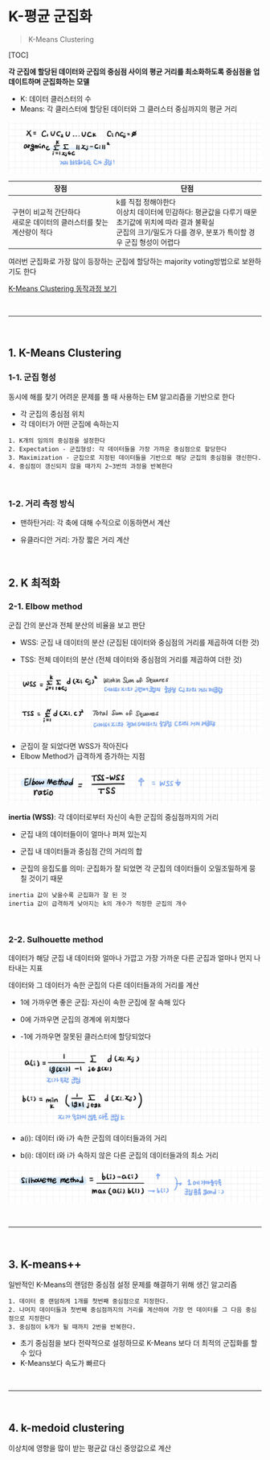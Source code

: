 # K-평균 군집화

> K-Means Clustering

[TOC]

**각 군집에 할당된 데이터와 군집의 중심점 사이의 평균 거리를 최소화하도록 중심점을 업데이트하며 군집화하는 모델**

- K: 데이터 클러스터의 수
- Means: 각 클러스터에 할당된 데이터와 그 클러스터 중심까지의 평균 거리

![clustering](README.assets/clustering.jpg)

| **장점**                                                     | **단점**                                                     |
| ------------------------------------------------------------ | ------------------------------------------------------------ |
| 구현이 비교적 간단하다<br>새로운 데이터의 클러스터를 찾는 계산량이 적다 | k를 직접 정해야한다<br>이상치 데이터에 민감하다: 평균값을 다루기 때문<br>초기값에 위치에 따라 결과 불확실<br>군집의 크기/밀도가 다를 경우, 분포가 특이할 경우 군집 형성이 어렵다 |

여러번 군집화로 가장 많이 등장하는 군집에 할당하는 majority voting방법으로 보완하기도 한다

[K-Means Clustering 동작과정 보기](https://www.naftaliharris.com/blog/visualizing-k-means-clustering/)

<br>

---

<br>

## 1. K-Means Clustering

### 1-1. 군집 형성

동시에 해를 찾기 어려운 문제를 풀 때 사용하는 EM 알고리즘을 기반으로 한다

- 각 군집의 중심점 위치
- 각 데이터가 어떤 군집에 속하는지

```
1. K개의 임의의 중심점을 설정한다
2. Expectation - 군집형성: 각 데이터들을 가장 가까운 중심점으로 할당한다
3. Maximization - 군집으로 지정된 데이터들을 기반으로 해당 군집의 중심점을 갱신한다.
4. 중심점이 갱신되지 않을 때가지 2~3번의 과정을 반복한다
```

<br>

### 1-2. 거리 측정 방식

- 맨하탄거리: 각 축에 대해 수직으로 이동하면서 계산

- 유클라디안 거리: 가장 짧은 거리 계산

<br>

## 2. K 최적화

### 2-1. Elbow method

군집 간의 분산과 전체 분산의 비율을 보고 판단

- WSS: 군집 내 데이터의 분산 (군집된 데이터와 중심점의 거리를 제곱하여 더한 것)

- TSS: 전체 데이터의 분산 (전체 데이터와 중심점의 거리를 제곱하여 더한 것)

![wsstss](README.assets/wsstss.jpg)

- 군집이 잘 되었다면 WSS가 작아진다
- Elbow Method가 급격하게 증가하는 지점

![elbow](README.assets/elbow.jpg)

**inertia (WSS)**: 각 데이터로부터 자신이 속한 군집의 중심점까지의 거리

- 군집 내의 데이터들이이 얼마나 퍼져 있는지

- 군집 내 데이터들과 중심점 간의 거리의 합 

- 군집의 응집도를 의미: 군집화가 잘 되었면 각 군집의 데이터들이 오밀조밀하게 뭉칠 것이기 때문

```
inertia 값이 낮을수록 군집화가 잘 된 것
inertia 값이 급격하게 낮아지는 k의 개수가 적정한 군집의 개수
```

<br>

### 2-2. Sulhouette method

데이터가 해당 군집 내 데이터와 얼마나 가깝고 가장 가까운 다른 군집과 얼마나 먼지 나타내는 지표

데이터와 그 데이터가 속한 군집의 다른 데이터들과의 거리를 계산

- 1에 가까우면 좋은 군집: 자신이 속한 군집에 잘 속해 있다

- 0에 가까우면 군집의 경계에 위치했다

- -1에 가까우면 잘못된 클러스터에 할당되었다

![aibi](README.assets/aibi.jpg)

- a(i): 데이터 i와 i가 속한 군집의 데이터들과의 거리

- b(i): 데이터 i와 i가 속하지 않은 다른 군집의 데이터들과의 최소 거리

![silhousette](README.assets/silhousette.jpg)

<br>

---

<br>

## 3. K-means++

일반적인 K-Means의 랜덤한 중심점 설정 문제를 해결하기 위해 생긴 알고리즘

```
1. 데이터 중 랜덤하게 1개를 첫번째 중심점으로 지정한다.
2. 나머지 데이터들과 첫번째 중심점까지의 거리를 계산하여 가장 먼 데이터를 그 다음 중심점으로 지정한다
3. 중심점이 k개가 될 때까지 2번을 반복한다.
```

- 초기 중심점을 보다 전략적으로 설정하므로 K-Means 보다 더 최적의 군집화를 할 수 있다
- K-Means보다 속도가 빠르다

<br>

----

<br>

## 4. k-medoid clustering

이상치에 영향을 많이 받는 평균값 대신 중앙값으로 계산

